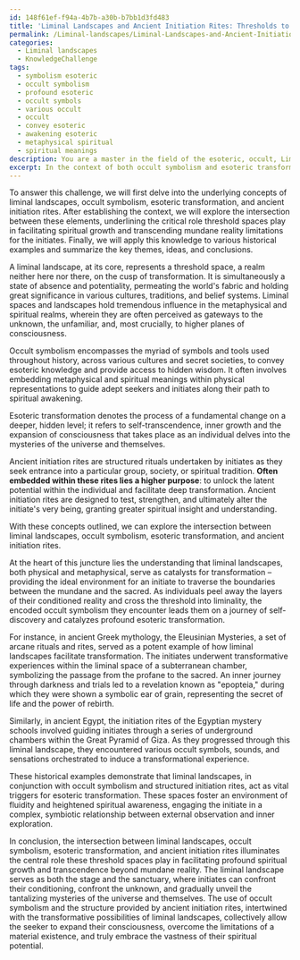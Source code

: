 ```yaml
---
id: 148f61ef-f94a-4b7b-a30b-b7bb1d3fd483
title: 'Liminal Landscapes and Ancient Initiation Rites: Thresholds to Esoteric Transformation'
permalink: /Liminal-landscapes/Liminal-Landscapes-and-Ancient-Initiation-Rites-Thresholds-to-Esoteric-Transformation/
categories:
  - Liminal landscapes
  - KnowledgeChallenge
tags:
  - symbolism esoteric
  - occult symbolism
  - profound esoteric
  - occult symbols
  - various occult
  - occult
  - convey esoteric
  - awakening esoteric
  - metaphysical spiritual
  - spiritual meanings
description: You are a master in the field of the esoteric, occult, Liminal landscapes and Education. You are a writer of tests, challenges, textbooks and deep knowledge on Liminal landscapes for initiates and students to gain deep insights and understanding from. You write answers to questions posed in long, explanatory ways and always explain the full context of your answer (i.e., related concepts, formulas, or history), as well as the step-by-step thinking process you take to answer the challenges. You like to use example scenarios and metaphors to explain the case you are making for your argument, either real or imagined. Summarize the key themes, ideas, and conclusions at the end.
excerpt: In the context of both occult symbolism and esoteric transformation, analyze the intersection between liminal landscapes and renowned ancient initiation rites, highlighting the crucial role these threshold spaces play in facilitating the spiritual growth and transcending the limitations of mundane reality for the initiates.
---
```

To answer this challenge, we will first delve into the underlying concepts of liminal landscapes, occult symbolism, esoteric transformation, and ancient initiation rites. After establishing the context, we will explore the intersection between these elements, underlining the critical role threshold spaces play in facilitating spiritual growth and transcending mundane reality limitations for the initiates. Finally, we will apply this knowledge to various historical examples and summarize the key themes, ideas, and conclusions.

A liminal landscape, at its core, represents a threshold space, a realm neither here nor there, on the cusp of transformation. It is simultaneously a state of absence and potentiality, permeating the world's fabric and holding great significance in various cultures, traditions, and belief systems. Liminal spaces and landscapes hold tremendous influence in the metaphysical and spiritual realms, wherein they are often perceived as gateways to the unknown, the unfamiliar, and, most crucially, to higher planes of consciousness.

Occult symbolism encompasses the myriad of symbols and tools used throughout history, across various cultures and secret societies, to convey esoteric knowledge and provide access to hidden wisdom. It often involves embedding metaphysical and spiritual meanings within physical representations to guide adept seekers and initiates along their path to spiritual awakening.

Esoteric transformation denotes the process of a fundamental change on a deeper, hidden level; it refers to self-transcendence, inner growth and the expansion of consciousness that takes place as an individual delves into the mysteries of the universe and themselves.

Ancient initiation rites are structured rituals undertaken by initiates as they seek entrance into a particular group, society, or spiritual tradition. **Often embedded within these rites lies a higher purpose**: to unlock the latent potential within the individual and facilitate deep transformation. Ancient initiation rites are designed to test, strengthen, and ultimately alter the initiate's very being, granting greater spiritual insight and understanding.

With these concepts outlined, we can explore the intersection between liminal landscapes, occult symbolism, esoteric transformation, and ancient initiation rites. 

At the heart of this juncture lies the understanding that liminal landscapes, both physical and metaphysical, serve as catalysts for transformation – providing the ideal environment for an initiate to traverse the boundaries between the mundane and the sacred. As individuals peel away the layers of their conditioned reality and cross the threshold into liminality, the encoded occult symbolism they encounter leads them on a journey of self-discovery and catalyzes profound esoteric transformation.

For instance, in ancient Greek mythology, the Eleusinian Mysteries, a set of arcane rituals and rites, served as a potent example of how liminal landscapes facilitate transformation. The initiates underwent transformative experiences within the liminal space of a subterranean chamber, symbolizing the passage from the profane to the sacred. An inner journey through darkness and trials led to a revelation known as "epopteia," during which they were shown a symbolic ear of grain, representing the secret of life and the power of rebirth.

Similarly, in ancient Egypt, the initiation rites of the Egyptian mystery schools involved guiding initiates through a series of underground chambers within the Great Pyramid of Giza. As they progressed through this liminal landscape, they encountered various occult symbols, sounds, and sensations orchestrated to induce a transformational experience.

These historical examples demonstrate that liminal landscapes, in conjunction with occult symbolism and structured initiation rites, act as vital triggers for esoteric transformation. These spaces foster an environment of fluidity and heightened spiritual awareness, engaging the initiate in a complex, symbiotic relationship between external observation and inner exploration.

In conclusion, the intersection between liminal landscapes, occult symbolism, esoteric transformation, and ancient initiation rites illuminates the central role these threshold spaces play in facilitating profound spiritual growth and transcendence beyond mundane reality. The liminal landscape serves as both the stage and the sanctuary, where initiates can confront their conditioning, confront the unknown, and gradually unveil the tantalizing mysteries of the universe and themselves. The use of occult symbolism and the structure provided by ancient initiation rites, intertwined with the transformative possibilities of liminal landscapes, collectively allow the seeker to expand their consciousness, overcome the limitations of a material existence, and truly embrace the vastness of their spiritual potential.
